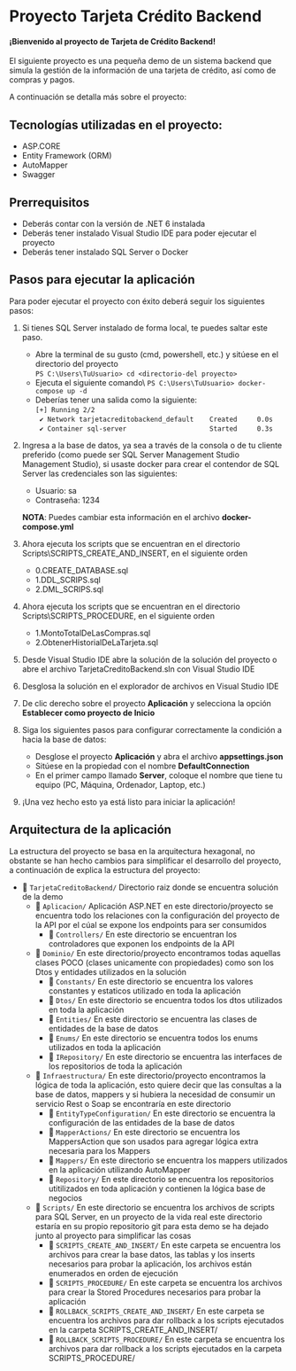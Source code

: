 # Proyecto Tarjeta Crédito Backend

#### ¡Bienvenido al proyecto de Tarjeta de Crédito Backend!

El siguiente proyecto es una pequeña demo de un sistema backend que simula la gestión de la información de una tarjeta de crédito, así como de compras y pagos.

A continuación se detalla más sobre el proyecto:

## Tecnologías utilizadas en el proyecto:

- ASP.CORE
- Entity Framework (ORM)
- AutoMapper
- Swagger

## Prerrequisitos

- Deberás contar con la versión de .NET 6 instalada
- Deberás tener instalado Visual Studio IDE para poder ejecutar el proyecto
- Deberás tener instalado SQL Server o Docker

## Pasos para ejecutar la aplicación

Para poder ejecutar el proyecto con éxito deberá seguir los siguientes pasos:

1. Si tienes SQL Server instalado de forma local, te puedes saltar este paso.
    - Abre la terminal de su gusto (cmd, powershell, etc.) y sitúese en el directorio del proyecto\
    ```PS C:\Users\TuUsuario> cd <directorio-del proyecto>```
    - Ejecuta el siguiente comando\ 
    ```PS C:\Users\TuUsuario> docker-compose up -d```
    - Deberías tener una salida como la siguiente:\
    ```[+] Running 2/2```\
    ``` ✔ Network tarjetacreditobackend_default    Created     0.0s```\
    ``` ✔ Container sql-server                     Started     0.3s```

2. Ingresa a la base de datos, ya sea a través de la consola o de tu cliente preferido (como puede ser SQL Server Management Studio Management Studio), si usaste docker para crear el contendor de SQL Server las credenciales son las siguientes:
    - Usuario: sa
    - Contraseña: 1234

    **NOTA**: Puedes cambiar esta información en el archivo **docker-compose.yml**

3. Ahora ejecuta los scripts que se encuentran en el directorio Scripts\SCRIPTS_CREATE_AND_INSERT, en el siguiente orden
     - 0.CREATE_DATABASE.sql
     - 1.DDL_SCRIPS.sql
     - 2.DML_SCRIPS.sql

4. Ahora ejecuta los scripts que se encuentran en el directorio Scripts\SCRIPTS_PROCEDURE, en el siguiente orden
     - 1.MontoTotalDeLasCompras.sql
     - 2.ObtenerHistorialDeLaTarjeta.sql

5. Desde Visual Studio IDE abre la solución de la solución del proyecto o abre el archivo TarjetaCreditoBackend.sln con Visual Studio IDE

6. Desglosa la solución en el explorador de archivos en Visual Studio IDE

7. De clic derecho sobre el proyecto **Aplicación** y selecciona la opción **Establecer como proyecto de Inicio**


8. Siga los siguientes pasos para configurar correctamente la condición a hacia la base de datos:
    - Desglose el proyecto **Aplicación** y abra el archivo **appsettings.json**
    - Sitúese en la propiedad con el nombre **DefaultConnection**
    - En el primer campo llamado **Server**, coloque el nombre que tiene tu equipo (PC, Máquina, Ordenador, Laptop, etc.)

9. ¡Una vez hecho esto ya está listo para iniciar la aplicación!

## Arquitectura de la aplicación

La estructura del proyecto se basa en la arquitectura hexagonal, no obstante se han hecho cambios para simplificar el desarrollo del proyecto, a continuación de explica la estructura del proyecto:

* &#x1f4c1; `TarjetaCreditoBackend/` Directorio raiz donde se encuentra solución de la demo
    * &#x1f4c1; `Aplicacion/` Aplicación ASP.NET en este directorio/proyecto se encuentra todo los relaciones con la configuración del proyecto de la API por el cúal se expone los endpoints para ser consumidos
        * &#x1f4c1; `Controllers/` En este directorio se encuentran los controladores que exponen los endpoints de la API
    * &#x1f4c1; `Dominio/` En este directorio/proyecto encontramos todas aquellas clases POCO (clases unicamente con propiedades) como son los Dtos y entidades utilizados en la solución
        * &#x1f4c1; `Constants/` En este directorio se encuentra los valores constantes y estaticos utilizado en toda la aplicación 
        * &#x1f4c1; `Dtos/` En este directorio se encuentra todos los dtos utilizados en toda la aplicación
        * &#x1f4c1; `Entities/` En este directorio se encuentra las clases de entidades de la base de datos 
        * &#x1f4c1; `Enums/` En este directorio se encuentra todos los enums utilizados en toda la aplicación
        * &#x1f4c1; `IRepository/` En este directorio se encuentra las interfaces de los repositorios de toda la aplicación
    * &#x1f4c1; `Infraestructura/` En este directorio/proyecto encontramos la lógica de toda la aplicación, esto quiere decir que las consultas a la base de datos, mappers y si hubiera la necesidad de consumir un servicio Rest o Soap se encontraría en este directorio
        * &#x1f4c1; `EntityTypeConfiguration/` En este directorio se encuentra la configuración de las entidades de la base de datos 
        * &#x1f4c1; `MapperActions/` En este directorio se encuentra los MappersAction que son usados para agregar lógica extra necesaria para los Mappers
        * &#x1f4c1; `Mappers/` En este directorio se encuentra los mappers utilizados en la aplicación utilizando AutoMapper
        * &#x1f4c1; `Repository/` En este directorio se encuentra los repositorios utitilizados en toda aplicación y contienen la lógica base de negocios
    * &#x1f4c1; `Scripts/` En este directorio se encuentra los archivos de scripts para SQL Server, en un proyecto de la vida real este directorio estaría en su propio repositorio git para esta demo se ha dejado junto al proyecto para simplificar las cosas
        * &#x1f4c1; `SCRIPTS_CREATE_AND_INSERT/` En este carpeta se encuentra los archivos para crear la base datos, las tablas y los inserts necesarios para probar la aplicación, los archivos están enumerados en orden de ejecución
        * &#x1f4c1; `SCRIPTS_PROCEDURE/` En este carpeta se encuentra los archivos para crear la Stored Procedures necesarios para probar la aplicación
        * &#x1f4c1; `ROLLBACK_SCRIPTS_CREATE_AND_INSERT/` En este carpeta se encuentra los archivos para dar rollback a los scripts ejecutados en la carpeta SCRIPTS_CREATE_AND_INSERT/
        * &#x1f4c1; `ROLLBACK_SCRIPTS_PROCEDURE/` En este carpeta se encuentra los archivos para dar rollback a los scripts ejecutados en la carpeta SCRIPTS_PROCEDURE/


